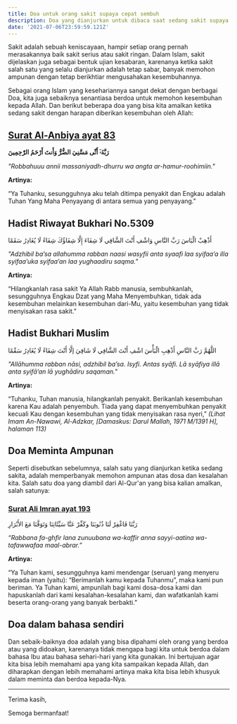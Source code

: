 ```yaml
---
title: Doa untuk orang sakit supaya cepat sembuh
description: Doa yang dianjurkan untuk dibaca saat sedang sakit supaya cepat sembuh
date: '2021-07-06T23:59:59.121Z'
---
```


Sakit adalah sebuah keniscayaan, hampir setiap orang pernah merasakannya baik sakit serius atau sakit ringan.
Dalam Islam, sakit dijelaskan juga sebagai bentuk ujian kesabaran, karenanya ketika sakit salah satu yang selalu dianjurkan adalah tetap sabar, banyak memohon ampunan dengan tetap berikhtiar mengusahakan kesembuhannya.

Sebagai orang Islam yang kesehariannya sangat dekat dengan berbagai Doa, kita juga sebaiknya senantiasa berdoa untuk memohon kesembuhan kepada Allah.
Dan berikut beberapa doa yang bisa kita amalkan ketika sedang sakit dengan harapan diberikan kesembuhan oleh Allah:

## [Surat Al-Anbiya ayat 83](https://www.baca-quran.id/surah/21/83/)

**رَبَّهُۥٓ أَنِّى مَسَّنِيَ الضُّرُّ وَأَنتَ أَرْحَمُ الرّٰحِمِينَ**

*"Robbahuuu annii massaniyadh-dhurru wa angta ar-hamur-roohimiin."*

**Artinya:**

“Ya Tuhanku, sesungguhnya aku telah ditimpa penyakit dan Engkau adalah Tuhan Yang Maha Penyayang di antara semua yang penyayang."

## Hadist Riwayat Bukhari No.5309

أَذْهِبْ الْبَاسَ رَبَّ النَّاسِ وَاشْفِ أَنْتَ الشَّافِي لَا شِفَاءَ إِلَّا شِفَاؤُكَ شِفَاءً لَا يُغَادِرُ سَقَمًا

*"Adzhibil ba’sa allahumma rabban naasi wasyfii anta syaafi laa syifaa’a illa syifaa’uka syifaa’an laa yughaadiru saqma."*

**Artinya:**

“Hilangkanlah rasa sakit Ya Allah Rabb manusia, sembuhkanlah, sesungguhnya Engkau Dzat yang Maha Menyembuhkan, tidak ada kesembuhan melainkan kesembuhan dari-Mu, yaitu kesembuhan yang tidak menyisakan rasa sakit.”

## Hadist Bukhari Muslim

اللَّهُمَّ رَبَّ النَّاسِ أَذْهِبِ الْبَأْسَ اشْفِ أَنْتَ الشَّافِي لَا شَافِيَ إلَّا أَنْتَ شِفَاءً لَا يُغَادِرُ سَقْمًا

*"Allāhumma rabban nāsi, adzhibil ba’sa. Isyfi.*
*Antas syāfi. Lā syāfiya illā anta syifā’an lā yughādiru saqaman."*

**Artinya:**

“Tuhanku, Tuhan manusia, hilangkanlah penyakit.
Berikanlah kesembuhan karena Kau adalah penyembuh.
Tiada yang dapat menyembuhkan penyakit kecuali Kau dengan kesembuhan yang tidak menyisakan rasa nyeri,”
*(Lihat Imam An-Nawawi, Al-Adzkar, [Damaskus: Darul Mallah, 1971 M/1391 H], halaman 113)*

## Doa Meminta Ampunan

Seperti disebutkan sebelumnya, salah satu yang dianjurkan ketika sedang sakita, adalah memperbanyak memohon ampunan atas dosa dan kesalahan kita.
Salah satu doa yang diambil dari Al-Qur'an yang bisa kalian amalkan, salah satunya:

### [Surat Ali Imran ayat 193](https://www.baca-quran.id/surah/3/193/)

رَبَّنَا فَاغْفِرْ لَنَا ذُنُوبَنَا وكَفِّرْ عَنَّا سَيِّئَاتِنَا وَتَوَفَّنَا مَعَ الأَبْرَارِ

*“Rabbana fa-ghfir lana zunuubana wa-kaffir anna sayyi-aatina wa-tafawwafaa maal-abrar.”*

**Artinya:**

“Ya Tuhan kami, sesungguhnya kami mendengar (seruan) yang menyeru kepada iman (yaitu): “Berimanlah kamu kepada Tuhanmu”, maka kami pun beriman.
Ya Tuhan kami, ampunilah bagi kami dosa-dosa kami dan hapuskanlah dari kami kesalahan-kesalahan kami, dan wafatkanlah kami beserta orang-orang yang banyak berbakti.”

## Doa dalam bahasa sendiri

Dan sebaik-baiknya doa adalah yang bisa dipahami oleh orang yang berdoa atau yang didoakan, karenanya tidak mengapa bagi kita untuk berdoa dalam bahasa Ibu atau bahasa sehari-hari yang kita gunakan.
Ini bertujuan agar kita bisa lebih memahami apa yang kita sampaikan kepada Allah, dan diharapkan dengan lebih memahami artinya maka kita bisa lebih khusyuk dalam meminta dan berdoa kepada-Nya.

---

Terima kasih,

Semoga bermanfaat!
